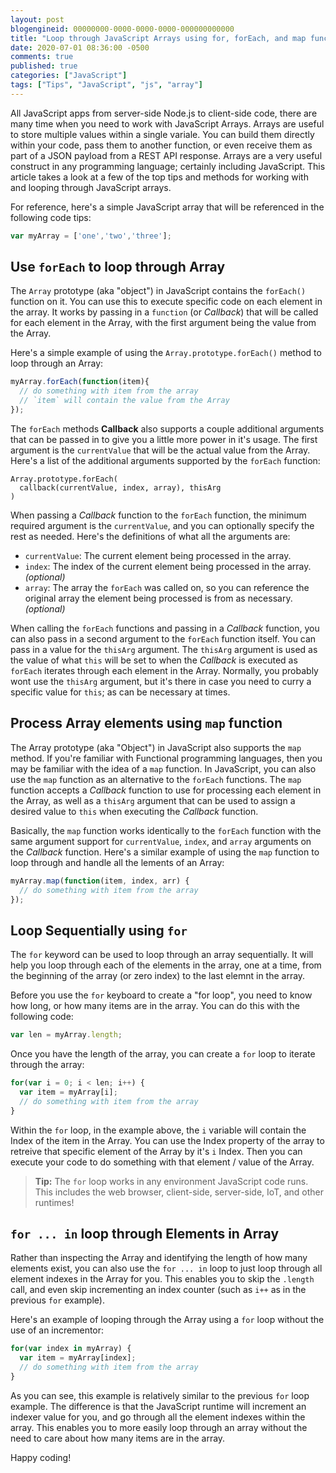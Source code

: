 ```yaml
---
layout: post
blogengineid: 00000000-0000-0000-0000-000000000000
title: "Loop through JavaScript Arrays using for, forEach, and map functions"
date: 2020-07-01 08:36:00 -0500
comments: true
published: true
categories: ["JavaScript"]
tags: ["Tips", "JavaScript", "js", "array"]
---
```


All JavaScript apps from server-side Node.js to client-side code, there are many time when you need to work with JavaScript Arrays. Arrays are useful to store multiple values within a single variale. You can build them directly within your code, pass them to another function, or even receive them as part of a JSON payload from a REST API response. Arrays are a very useful construct in any programming language; certainly including JavaScript. This article takes a look at a few of the top tips and methods for working with and looping through JavaScript arrays.

For reference, here's a simple JavaScript array that will be referenced in the following code tips:

```js
var myArray = ['one','two','three'];
```

## Use `forEach` to loop through Array

The `Array` prototype (aka "object") in JavaScript contains the `forEach()` function on it. You can use this to execute specific code on each element in the array. It works by passing in a `function` (or _Callback_) that will be called for each element in the Array, with the first argument being the value from the Array.

Here's a simple example of using the `Array.prototype.forEach()` method to loop through an Array:

```js
myArray.forEach(function(item){
  // do something with item from the array
  // `item` will contain the value from the Array
});
```

The `forEach` methods **Callback** also supports a couple additional arguments that can be passed in to give you a little more power in it's usage. The first argument is the `currentValue` that will be the actual value from the Array. Here's a list of the additional arguments supported by the `forEach` function:

```
Array.prototype.forEach(
  callback(currentValue, index, array), thisArg
)
```

When passing a _Callback_ function to the `forEach` function, the minimum required argument is the `currentValue`, and you can optionally specify the rest as needed. Here's the definitions of what all the arguments are:

- `currentValue`: The current element being processed in the array.
- `index`: The index of the current element being processed in the array. _(optional)_
- `array`: The array the `forEach` was called on, so you can reference the original array the element being processed is from as necessary. _(optional)_

When calling the `forEach` functions and passing in a _Callback_ function, you can also pass in a second argument to the `forEach` function itself. You can pass in a value for the `thisArg` argument. The `thisArg` argument is used as the value of what `this` will be set to when the _Callback_ is executed as `forEach` iterates through each element in the Array. Normally, you probably wont use the `thisArg` argument, but it's there in case you need to curry a specific value for `this`; as can be necessary at times.

<!-- ad -->

## Process Array elements using `map` function

The Array prototype (aka "Object") in JavaScript also supports the `map` method. If you're familiar with Functional programming languages, then you may be familiar with the idea of a `map` function. In JavaScript, you can also use the `map` function as an alternative to the `forEach` functions. The `map` function accepts a _Callback_ function to use for processing each element in the Array, as well as a `thisArg` argument that can be used to assign a desired value to `this` when executing the _Callback_ function.

Basically, the `map` function works identically to the `forEach` function with the same argument support for `currentValue`, `index`, and `array` arguments on the _Callback_ function. Here's a similar example of using the `map` function to loop through and handle all the lements of an Array:

```js
myArray.map(function(item, index, arr) {
  // do something with item from the array
});
```

## Loop Sequentially using `for`

The `for` keyword can be used to loop through an array sequentially. It will help you loop through each of the elements in the array, one at a time, from the beginning of the array (or zero index) to the last elemnt in the array.

Before you use the `for` keyboard to create a "for loop", you need to know how long, or how many items are in the array. You can do this with the following code:

```js
var len = myArray.length;
```

Once you have the length of the array, you can create a `for` loop to iterate through the array:

```js
for(var i = 0; i < len; i++) {
  var item = myArray[i];
  // do something with item from the array
}
```

Within the `for` loop, in the example above, the `i` variable will contain the Index of the item in the Array. You can use the Index property of the array to retreive that specific element of the Array by it's `i` Index. Then you can execute your code to do something with that element / value of the Array.

> **Tip:** The `for` loop works in any environment JavaScript code runs. This includes the web browser, client-side, server-side, IoT, and other runtimes!


## `for ... in` loop through Elements in Array

Rather than inspecting the Array and identifying the length of how many elements exist, you can also use the `for ... in` loop to just loop through all element indexes in the Array for you. This enables you to skip the `.length` call, and even skip incrementing an index counter (such as `i++` as in the previous `for` example).

Here's an example of looping through the Array using a `for` loop without the use of an incrementor:

```js
for(var index in myArray) {
  var item = myArray[index];
  // do something with item from the array
}
```

As you can see, this example is relatively similar to the previous `for` loop example. The difference is that the JavaScript runtime will increment an indexer value for you, and go through all the element indexes within the array. This enables you to more easily loop through an array without the need to care about how many items are in the array.

Happy coding!